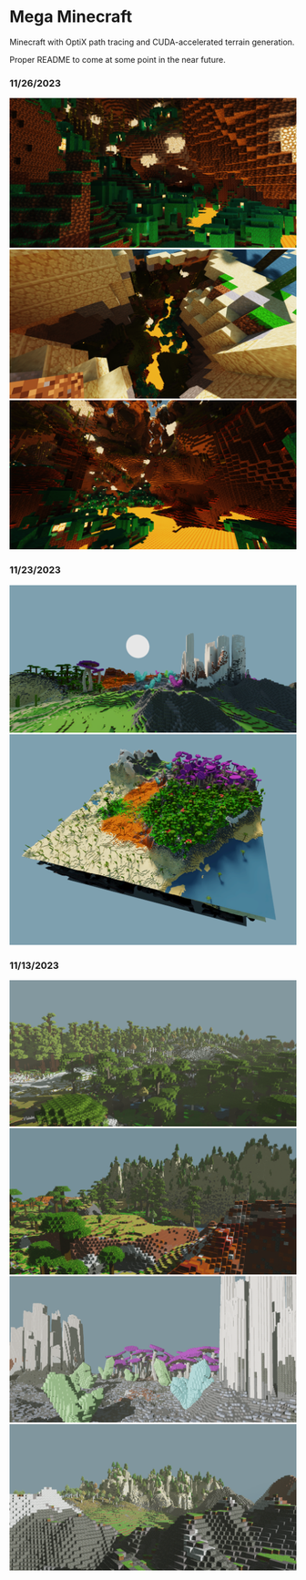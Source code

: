 # Mega Minecraft

Minecraft with OptiX path tracing and CUDA-accelerated terrain generation.

Proper README to come at some point in the near future.

### 11/26/2023

![](screenshots/11-26-2023/cave_1.png)
![](screenshots/11-26-2023/cave_3.png)
![](screenshots/11-26-2023/cave_2.png)

### 11/23/2023

![](screenshots/11-23-2023/terrain.png)
![](screenshots/11-23-2023/freecam.png)

### 11/13/2023

![](screenshots/11-13-2023/minecraft_01.png)
![](screenshots/11-13-2023/minecraft_04.png)
![](screenshots/11-13-2023/minecraft_03.png)
![](screenshots/11-13-2023/minecraft_02.png)